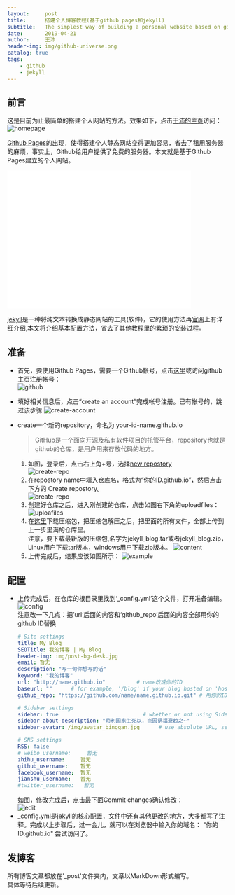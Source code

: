 ```yaml
---
layout:     post
title:      搭建个人博客教程(基于github pages和jekyll)
subtitle:   The simplest way of building a personal website based on github pages and jekyll
date:       2019-04-21
author:     王沛
header-img: img/github-universe.png
catalog: true
tags:
    - github
    - jekyll
---
```


## 前言

这是目前为止最简单的搭建个人网站的方法。效果如下，点击[王沛的主页](https://wangpei.ink)访问：  
![homepage](/img/post1-homepage.png)

[Github Pages](https://pages.github.com/)的出现，使得搭建个人静态网站变得更加容易，省去了租用服务器的麻烦，事实上，Github给用户提供了免费的服务器。本文就是基于Github Pages建立的个人网站。  

<iframe width="420" height="315" src="//player.bilibili.com/player.html?aid=20455039&cid=33439692&page=1" scrolling="yes" frameborder="0" allowfullscreen="true"></iframe>

[jekyll](https://jekyllrb.com/)是一种将纯文本转换成静态网站的工具(软件)，它的使用方法再[官网](https://jekyllrb.com/)上有详细介绍,本文将介绍基本配置方法，省去了其他教程里的繁琐的安装过程。

## 准备  
- 首先，要使用Github Pages，需要一个Github帐号，点击[这里](https://github.com/join?source=header-home)或访问github主页注册帐号：  
    ![github](/img/post1-github.png)  
- 填好相关信息后，点击“create an account”完成帐号注册。已有帐号的，跳过该步骤
    ![create-account](/img/post1-account.png)
- create一个新的repository，命名为 your-id-name.github.io
    > GitHub是一个面向开源及私有软件项目的托管平台，repository也就是github的仓库，是用户用来存放代码的地方。  

    1. 如图，登录后，点击右上角+号，选择[new repostory](https://github.com/new)   
    ![create-repo](/img/post1-crerepo.png)  
    2. 在repostory name中填入仓库名，格式为“你的ID.github.io”，然后点击下方的 Create repostory。  
    ![create-repo](/img/post1-crerepo2.png)  
    3. 创建好仓库之后，进入刚创建的仓库，点击如图右下角的uploadfiles：
    ![uploafiles](/img/post1-uploadfile.png)  
    4. 在[这里](https://github.com/Xiaokeai18/xiaokeai18.github.io/releases)下载压缩包，把压缩包解压之后，把里面的所有文件，全部上传到上一步里满的仓库里。  
    注意，要下载最新版的压缩包,名字为jekyll_blog.tar或者jekyll_blog.zip，Linux用户下载tar版本，windows用户下载zip版本。
    ![content](/img/post1-content.png)   
    5. 上传完成后，结果应该如图所示：
    ![example](/img/post1-example.png) 

## 配置

- 上传完成后，在仓库的根目录里找到‘_config.yml’这个文件，打开准备编辑。  
    ![config](/img/post1-config.png)  
    注意改一下几点：把’url‘后面的内容和‘github_repo’后面的内容全部用你的github ID替换
    ```yaml
    # Site settings
    title: My Blog
    SEOTitle: 我的博客 | My Blog
    header-img: img/post-bg-desk.jpg
    email: 暂无
    description: "写一句你想写的话"
    keyword: "我的博客"
    url: "http://name.github.io"          # name改成你的ID
    baseurl: ""      # for example, '/blog' if your blog hosted on 'host/blog'
    github_repo: "https://github.com/name/name.github.io.git" # 用你的ID替换name

    # Sidebar settings
    sidebar: true                           # whether or not using Sidebar.
    sidebar-about-description: "苟利国家生死以，岂因祸福避趋之~"
    sidebar-avatar: /img/avatar_binggan.jpg      # use absolute URL, seeing it's used in both `/` and `/about/`

    # SNS settings
    RSS: false
    # weibo_username:     暂无
    zhihu_username:     暂无
    github_username:    暂无
    facebook_username:  暂无
    jianshu_username:   暂无
    #twitter_username:   暂无
    ```
    如图，修改完成后，点击最下面Commit changes确认修改：  
    ![edit](/img/post1-edit.png)  
- _config.yml是jekyll的核心配置，文件中还有其他更改的地方，大多都写了注释。完成以上步骤后，过一会儿，就可以在浏览器中输入你的域名： "你的ID.github.io" 尝试访问了。  

## 发博客  
所有博客文章都放在'_post'文件夹内，文章以MarkDown形式编写。  
具体等待后续更新。  